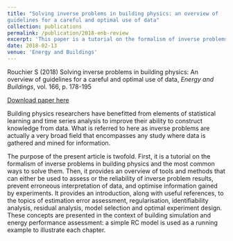 ```yaml
---
title: "Solving inverse problems in building physics: an overview of
guidelines for a careful and optimal use of data"
collection: publications
permalink: /publication/2018-enb-review
excerpt: 'This paper is a tutorial on the formalism of inverse problems in building physics and the most common ways to solve them.'
date: 2018-02-13
venue: 'Energy and Buildings'
---
```


Rouchier S (2018) Solving inverse problems in building physics: An overview of guidelines for a careful and optimal use of data, *Energy and Buildings*, vol. 166, p. 178-195

[Download paper here](http://srouchier.github.io/files/2018-enb-review.pdf)

Building physics researchers have benefitted from elements of statistical learning and time series analysis to improve their ability to construct knowledge from data. What is referred to here as inverse problems are actually a very broad field that encompasses any study where data is gathered and mined for information.

The purpose of the present article is twofold. First, it is a tutorial on the formalism of inverse problems in building physics and the most common ways to solve them. Then, it provides an overview of tools and methods that can either be used to assess or the reliability of inverse problem results, prevent erroneous interpretation of data, and optimise information gained by experiments. It provides an introduction, along with useful references, to the topics of estimation error assessment, regularisation, identifiability analysis, residual analysis, model selection and optimal experiment design. These concepts are presented in the context of building simulation and energy performance assessment: a simple RC model is used as a running example to illustrate each chapter.
